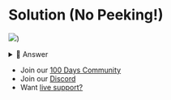 # Solution (No Peeking!)
![](https://www.youtube.com/watch?v=t7YvUX2O8zM))
<details> <summary> 👀 Answer </summary>

```python
import random, os, time
totalAttempts = 0

def game():
  attempts = 0
  number = random.randint(1,100)
  while True:
    guess = int(input("Pick a number between 1 and 100: "))
    if guess > number:
      print("Too high")
      attempts+=1
    elif guess < number:
      print("Too low")
      attempts+=1
    else:
      print("Just right!")
      print(f"{attempts} attempts this round")
      return attempts

while True:
  menu = int(input("1: Guess the random number game\n2: Total Score\n3: Exit\n> "))
  if menu == 1:
    totalAttempts+= game()
  elif menu == 2:
    print(f"You've had {totalAttempts} attempts")
  else:
    break
```

</details>

- Join our [100 Days Community](https://replit.com/100-days-help)
- Join our [Discord](https://replit.com/discord)
- Want [live support?](https://replit.com/replit-101)